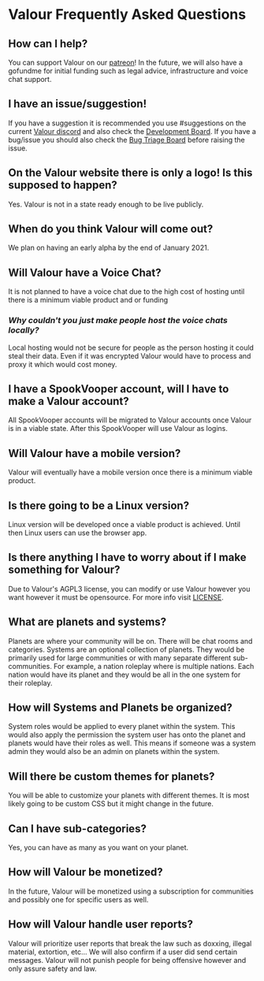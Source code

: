 # Valour Frequently Asked Questions

## How can I help?
You can support Valour on our [patreon](https://www.patreon.com/valourapp)!
In the future, we will also have a gofundme for initial funding such as legal advice, infrastructure and voice chat support.
## I have an issue/suggestion!
If you have a suggestion it is recommended you use #suggestions on the current [Valour discord](https://discord.gg/3yhzm2hHr6) and also check the [Development Board](https://github.com/SpikeViper/Valour/projects/1). If you have a bug/issue you should also check the [Bug Triage Board](https://github.com/SpikeViper/Valour/projects/2) before raising the issue.
## On the Valour website there is only a logo! Is this supposed to happen?
Yes. Valour is not in a state ready enough to be live publicly.
## When do you think Valour will come out?
We plan on having an early alpha by the end of January 2021.
## Will Valour have a Voice Chat?
It is not planned to have a voice chat due to the high cost of hosting until there is a minimum viable product and or funding
### *Why couldn't you just make people host the voice chats locally?*
Local hosting would not be secure for people as the person hosting it could steal their data. Even if it was encrypted Valour would have to process and proxy it which would cost money.
## I have a SpookVooper account, will I have to make a Valour account?
All SpookVooper accounts will be migrated to Valour accounts once Valour is in a viable state. After this SpookVooper will use Valour as logins.
## Will Valour have a mobile version?
Valour will eventually have a mobile version once there is a minimum viable product.
## Is there going to be a Linux version?
Linux version will be developed once a viable product is achieved. Until then Linux users can use the browser app.
## Is there anything I have to worry about if I make something for Valour?
Due to Valour's AGPL3 license, you can modify or use Valour however you want however it must be opensource. For more info visit [LICENSE](https://github.com/SpikeViper/Valour/blob/main/LICENSE).
## What are planets and systems?
Planets are where your community will be on. There will be chat rooms and categories. Systems are an optional collection of planets. They would be primarily used for large communities or with many separate different sub-communities. For example, a nation roleplay where is multiple nations. Each nation would have its planet and they would be all in the one system for their roleplay.
## How will Systems and Planets be organized?
System roles would be applied to every planet within the system. This would also apply the permission the system user has onto the planet and planets would have their roles as well. This means if someone was a system admin they would also be an admin on planets within the system.
## Will there be custom themes for planets?
You will be able to customize your planets with different themes. It is most likely going to be custom CSS but it might change in the future.
## Can I have sub-categories?
Yes, you can have as many as you want on your planet.
## How will Valour be monetized?
In the future, Valour will be monetized using a subscription for communities and possibly one for specific users as well.
## How will Valour handle user reports?
Valour will prioritize user reports that break the law such as doxxing, illegal material, extortion, etc... We will also confirm if a user did send certain messages. Valour will not punish people for being offensive however and only assure safety and law.